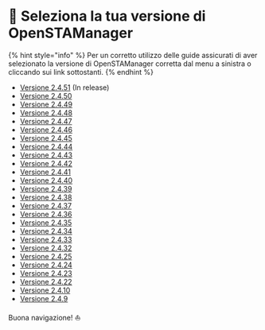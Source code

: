 # 🚀 Seleziona la tua versione di OpenSTAManager

{% hint style="info" %}
Per un corretto utilizzo delle guide assicurati di aver selezionato la versione di OpenSTAManager corretta dal menu a sinistra o cliccando sui link sottostanti.
{% endhint %}

* [Versione 2.4.51](http://127.0.0.1:5000/o/-LZJeLfzoGzXuWwoEM9l/s/4S4xZWnStUxAogygzHZy/) (In release)
* [Versione 2.4.50](http://127.0.0.1:5000/o/-LZJeLfzoGzXuWwoEM9l/s/6seh7pQ8bxPuYVbucP2a/)
* [Versione 2.4.49](http://127.0.0.1:5000/o/-LZJeLfzoGzXuWwoEM9l/s/HkarRUNnQs3BlPGtGaAI/)
* [Versione 2.4.48](http://127.0.0.1:5000/o/-LZJeLfzoGzXuWwoEM9l/s/BZsjjMPIXBBaW8bd80O7/)&#x20;
* [Versione 2.4.47](http://127.0.0.1:5000/o/-LZJeLfzoGzXuWwoEM9l/s/byQg2JLTruCde0Juihkz/)
* [Versione 2.4.46](http://127.0.0.1:5000/o/-LZJeLfzoGzXuWwoEM9l/s/Ms43C8LF4F3KAbHQYYNk/)
* [Versione 2.4.45](http://127.0.0.1:5000/o/-LZJeLfzoGzXuWwoEM9l/s/i5uyFSGMDlB9w3LquWiH/)
* [Versione 2.4.44](http://127.0.0.1:5000/o/-LZJeLfzoGzXuWwoEM9l/s/ZZA2XynwPzvdLBBT6xb4/)&#x20;
* [Versione 2.4.43](http://127.0.0.1:5000/o/-LZJeLfzoGzXuWwoEM9l/s/oPNIKGtzKp0w3l8gqj50/)&#x20;
* [Versione 2.4.42](http://127.0.0.1:5000/o/-LZJeLfzoGzXuWwoEM9l/s/4HU8ZNEYKjp38cThIJQk/)
* [Versione 2.4.41](http://127.0.0.1:5000/o/-LZJeLfzoGzXuWwoEM9l/s/2UBYFzZ0uSbNRXL14nao/)&#x20;
* [Versione 2.4.40](http://127.0.0.1:5000/o/-LZJeLfzoGzXuWwoEM9l/s/1wvTdiHpnuBjaHw2cIat/)&#x20;
* [Versione 2.4.39](http://127.0.0.1:5000/o/-LZJeLfzoGzXuWwoEM9l/s/udbmyQrl0FL3lcDlHZWD/)&#x20;
* [Versione 2.4.38](http://127.0.0.1:5000/o/-LZJeLfzoGzXuWwoEM9l/s/VdQbwaqLPl0WvFB4VRVh/)
* [Versione 2.4.37](http://127.0.0.1:5000/o/-LZJeLfzoGzXuWwoEM9l/s/ROhs5WX7kplHryvJlRkv/)&#x20;
* [Versione 2.4.36](http://127.0.0.1:5000/o/-LZJeLfzoGzXuWwoEM9l/s/Lni7nOZS1rw6izw8XaRw/)
* [Versione 2.4.35](http://127.0.0.1:5000/o/-LZJeLfzoGzXuWwoEM9l/s/YDclG5L1dBFKqS7vqZat/)
* [Versione 2.4.34](http://127.0.0.1:5000/o/-LZJeLfzoGzXuWwoEM9l/s/jwkiXHsyzdxQsSHrOJ9a/)
* [Versione 2.4.33](http://127.0.0.1:5000/o/-LZJeLfzoGzXuWwoEM9l/s/fCJHdU9AEDiY8NImgnKk/)
* [Versione 2.4.32 ](http://127.0.0.1:5000/o/-LZJeLfzoGzXuWwoEM9l/s/aF5PSva1n5cEMIhtDxSA/)
* [Versione 2.4.25](http://127.0.0.1:5000/o/-LZJeLfzoGzXuWwoEM9l/s/-LZJeLg23eVDvrCv74U7-887967055/)
* [Versione 2.4.24](http://127.0.0.1:5000/o/-LZJeLfzoGzXuWwoEM9l/s/-LZJeLg23eVDvrCv74U7-1555242653/)
* [Versione 2.4.23](http://127.0.0.1:5000/o/-LZJeLfzoGzXuWwoEM9l/s/-LZJeLg23eVDvrCv74U7-980611001/)
* [Versione 2.4.22](http://127.0.0.1:5000/o/-LZJeLfzoGzXuWwoEM9l/s/-LZJeLg23eVDvrCv74U7-4220097936/)
* [Versione 2.4.10](http://127.0.0.1:5000/o/-LZJeLfzoGzXuWwoEM9l/s/-LZJeLg23eVDvrCv74U7-1701476109/)
* [Versione 2.4.9](http://127.0.0.1:5000/o/-LZJeLfzoGzXuWwoEM9l/s/-LZJeLg23eVDvrCv74U7-1884464131/)

Buona navigazione! ⛵
